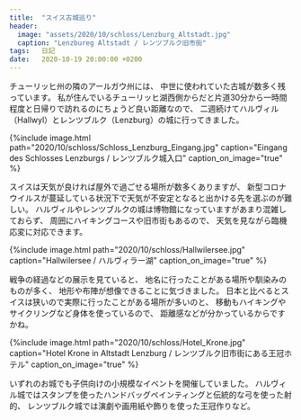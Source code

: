 ```yaml
---
title:  "スイス古城巡り"
header:
  image: "assets/2020/10/schloss/Lenzburg_Altstadt.jpg"
  caption: "Lenzbureg Altstadt / レンツブルク旧市街"
tags:	日記
date:	2020-10-19 20:00:00 +0200
---
```

チューリッヒ州の隣のアールガウ州には、
中世に使われていた古城が数多く残っています。
私が住んでいるチューリッヒ湖西側からだと片道30分から一時間程度と日帰りで訪れるのにちょうど良い距離なので、
二週続けてハルヴィル（Hallwyl）とレンツブルク（Lenzburg）の城に行ってきました。

{%include image.html
    path="2020/10/schloss/Schloss_Lenzburg_Eingang.jpg"
    caption="Eingang des Schlosses Lenzburgs / レンツブルク城入口"
    caption_on_image="true" %}

スイスは天気が良ければ屋外で過ごせる場所が数多くありますが、
新型コロナウイルスが蔓延している状況下で天気が不安定となると出かける先を選ぶのが難しい。
ハルヴィルやレンツブルクの城は博物館になっていますがあまり混雑しておらず、
周囲にハイキングコースや旧市街もあるので、
天気を見ながら臨機応変に対応できます。

{%include image.html
    path="2020/10/schloss/Hallwilersee.jpg"
    caption="Hallwilersee / ハルヴィラー湖"
    caption_on_image="true" %}

戦争の経過などの展示を見ていると、
地名に行ったことがある場所や馴染みのものが多く、
地形や布陣が想像できることに気づきました。
日本と比べるとスイスは狭いので実際に行ったことがある場所が多いのと、
移動もハイキングやサイクリングなど身体を使っているので、
距離感などが分かっているからですかね。

{%include image.html
    path="2020/10/schloss/Hotel_Krone.jpg"
    caption="Hotel Krone in Altstadt Lenzburg / レンツブルク旧市街にある王冠ホテル"
    caption_on_image="true" %}

いずれのお城でも子供向けの小規模なイベントを開催していました。
ハルヴィル城ではスタンプを使ったハンドバッグペインティングと伝統的な弓を使った射的、
レンツブルク城では演劇や画用紙や飾りを使った王冠作りなど。